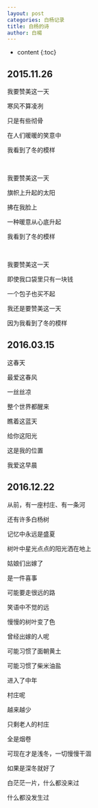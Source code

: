 ```yaml
---
layout: post
categories: 白杨记录
title: 白杨的诗
author: 白楊
---
```

* content
{:toc}

## 2015.11.26

我要赞美这一天

寒风不算凌冽

只是有些彻骨

在人们暖暖的笑意中

我看到了冬的模样

<br/>

我要赞美这一天

旗帜上升起的太阳

拂在我脸上

一种暖意从心底升起

我看到了冬的模样

<br/>

我要赞美这一天

即使我口袋里只有一块钱

一个包子也买不起

我还是要赞美这一天

因为我看到了冬的模样


## 2016.03.15

这春天

最爱这春风

一丝丝凉

整个世界都醒来

瞧着这蓝天

给你这阳光

这是我的位置

我爱这早晨


## 2016.12.22

从前，有一座村庄、有一条河

还有许多白杨树

记忆中永远是盛夏

树叶中星光点点的阳光洒在地上

姑娘们出嫁了

是一件喜事

可能要走很远的路

笑语中不觉的远

慢慢的树叶变了色

曾经出嫁的人呢

可能习惯了面朝黄土

可能习惯了柴米油盐

进入了中年

村庄呢

越来越少

只剩老人的村庄

全是烟卷

可现在才是浅冬，一切慢慢干涸

如果是深冬就好了

白茫茫一片，什么都没来过

什么都没发生过

